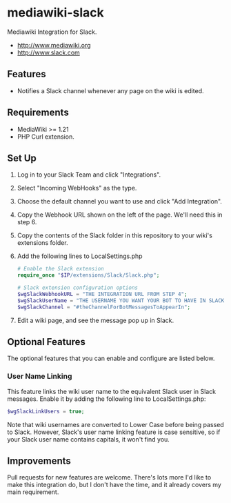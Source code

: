 mediawiki-slack
===============

Mediawiki Integration for Slack.
* http://www.mediawiki.org
* http://www.slack.com

## Features

* Notifies a Slack channel whenever any page on the wiki is edited.

## Requirements

* MediaWiki >= 1.21
* PHP Curl extension.

## Set Up

1. Log in to your Slack Team and click "Integrations".
2. Select "Incoming WebHooks" as the type.
3. Choose the default channel you want to use and click "Add Integration".
4. Copy the Webhook URL shown on the left of the page. We'll need this in step 6.
5. Copy the contents of the Slack folder in this repository to your wiki's extensions folder.
6. Add the following lines to LocalSettings.php
   
   ```php
   # Enable the Slack extension
   require_once "$IP/extensions/Slack/Slack.php";

   # Slack extension configuration options
   $wgSlackWebhookURL = "THE INTEGRATION URL FROM STEP 4";
   $wgSlackUserName = "THE USERNAME YOU WANT YOUR BOT TO HAVE IN SLACK";
   $wgSlackChannel = "#theChannelForBotMessagesToAppearIn";
   ```

7. Edit a wiki page, and see the message pop up in Slack.

## Optional Features

The optional features that you can enable and configure are listed below.

### User Name Linking

This feature links the wiki user name to the equivalent Slack user in Slack messages.
Enable it by adding the following line to LocalSettings.php:

```php
$wgSlackLinkUsers = true;
```

Note that wiki usernames are converted to Lower Case before being passed to Slack. However, Slack's
user name linking feature is case sensitive, so if your Slack user name contains capitals, it won't
find you.

## Improvements

Pull requests for new features are welcome. There's lots more I'd like to make this integration do,
but I don't have the time, and it already covers my main requirement.
